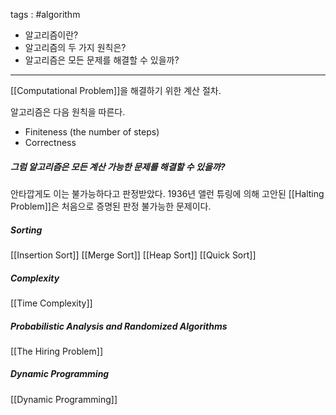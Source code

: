 tags : #algorithm

- 알고리즘이란?
- 알고리즘의 두 가지 원칙은?
- 알고리즘은 모든 문제를 해결할 수 있을까?

---

[[Computational Problem]]을 해결하기 위한 계산 절차.

알고리즘은 다음 원칙을 따른다.

* Finiteness (the number of steps)
* Correctness

##### 그럼 알고리즘은 모든 계산 가능한 문제를 해결할 수 있을까?
안타깝게도 이는 불가능하다고 판정받았다.
1936년 앨런 튜링에 의해 고안된 [[Halting Problem]]은 처음으로 증명된 판정 불가능한 문제이다. 

##### Sorting
[[Insertion Sort]]
[[Merge Sort]]
[[Heap Sort]]
[[Quick Sort]]

##### Complexity
[[Time Complexity]]

##### Probabilistic Analysis and Randomized Algorithms
[[The Hiring Problem]]

##### Dynamic Programming
[[Dynamic Programming]]
